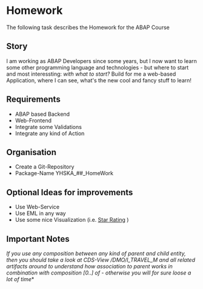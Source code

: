 # Homework

The following task describes the Homework for the ABAP Course

## Story

I am working as ABAP Developers since some years, but I now want to learn some other programming language and technologies - but where to start and most interessting: *with what to start?*
Build for me a web-based Application, where I can see, what's the new cool and fancy stuff to learn!

## Requirements

* ABAP based Backend
* Web-Frontend
* Integrate some Validations
* Integrate any kind of Action

## Organisation

* Create a Git-Repository
* Package-Name YHSKA_##_HomeWork

## Optional Ideas for improvements

* Use Web-Service
* Use EML in any way
* Use some nice Visualization (i.e. [Star Rating](presentations/Bewertungssterne.pdf) )

## Important Notes

**If you use any composition between any kind of parent and child entity, then you should take a look at CDS-View */DMO/I_TRAVEL_M* and all related artifacts around to understand how *association to parent* works in combination with *composition [0..*] of* - otherwise you will for sure loose a lot of time**
  